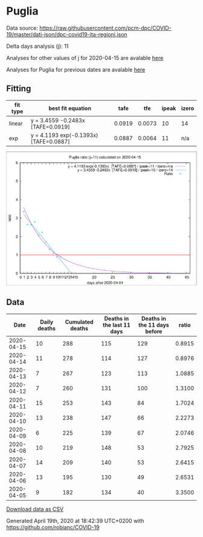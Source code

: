 # Puglia

Data source: https://raw.githubusercontent.com/pcm-dpc/COVID-19/master/dati-json/dpc-covid19-ita-regioni.json

Delta days analysis (j): 11

Analyses for other values of j for 2020-04-15 are avalable [here](../2020-04-15/README.md)

Analyses for Puglia for previous dates are avalable [here](../README.md)

## Fitting 
|fit type|best fit equation|tafe|tfe|ipeak|izero|
|-------|-----|--------|------|---|---|
|linear|y = 3.4559 -0.2483x  [TAFE=0.0919]|0.0919|0.0073|10|14|
|exp|y = 4.1193 exp(-0.1393x)  [TAFE=0.0887]|0.0887|0.0064|11|n/a|

![Plot](COVID-19_puglia_j11_2020-04-15.png)

## Data
|Date|Daily deaths|Cumulated deaths|Deaths in the last 11 days|Deaths in the 11 days before|ratio|
|----|----------|-----------|-------|--------------------|-----|
|2020-04-15|10|288|115|129|0.8915|
|2020-04-14|11|278|114|127|0.8976|
|2020-04-13|7|267|123|113|1.0885|
|2020-04-12|7|260|131|100|1.3100|
|2020-04-11|15|253|143|84|1.7024|
|2020-04-10|13|238|147|66|2.2273|
|2020-04-09|6|225|139|67|2.0746|
|2020-04-08|10|219|148|53|2.7925|
|2020-04-07|14|209|140|53|2.6415|
|2020-04-06|13|195|130|49|2.6531|
|2020-04-05|9|182|134|40|3.3500|

[Download data as CSV](COVID-19_puglia_j11_2020-04-15.csv)

Generated April 19th, 2020 at 18:42:39 UTC+0200 with https://github.com/robianc/COVID-19
